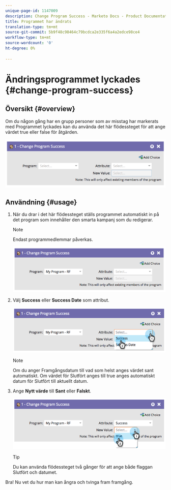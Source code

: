 ```yaml
---
unique-page-id: 1147009
description: Change Program Success - Marketo Docs - Product Documentation
title: Programmet har ändrats
translation-type: tm+mt
source-git-commit: 5b9f48c98464c79bcdca2e335f6a4a2edce98ce4
workflow-type: tm+mt
source-wordcount: '0'
ht-degree: 0%

---
```



# Ändringsprogrammet lyckades {#change-program-success}

## Översikt {#overview}

Om du någon gång har en grupp personer som av misstag har markerats med Programmet lyckades kan du använda det här flödessteget för att ange värdet true eller false för åtgärden.

![](assets/image2014-9-22-14-3a45-3a8.png)

## Användning {#usage}

1. När du drar i det här flödessteget ställs programmet automatiskt in på det program som innehåller den smarta kampanj som du redigerar.

   >[!NOTE]
   >
   >Endast programmedlemmar påverkas.

   ![](assets/image2014-9-22-14-3a45-3a35.png)

1. Välj **Success** eller **Success Date** som attribut.

   ![](assets/image2014-9-22-14-3a45-3a39.png)

   >[!NOTE]
   >
   >Om du anger Framgångsdatum till vad som helst anges värdet sant automatiskt. Om värdet för Slutfört anges till true anges automatiskt datum för Slutfört till aktuellt datum.

1. Ange **Nytt värde** till **Sant** eller **Falskt**.

   ![](assets/image2014-9-22-14-3a45-3a55.png)

   >[!TIP]
   >
   >Du kan använda flödessteget två gånger för att ange både flaggan Slutfört och datumet.

Bra! Nu vet du hur man kan ångra och tvinga fram framgång.
